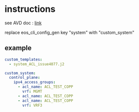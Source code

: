 # instructions



see AVD doc :
[link](https://avd.sh/en/stable/roles/eos_cli_config_gen/docs/how-to/custom-templates.html#adding-the-custom-template-to-group-vars)

replace eos_cli_config_gen key "system" with "custom_system"

## example

```yaml
custom_templates:
  - system_ACL_issue4077.j2

custom_system:
  control_plane:
    ipv4_access_groups:
      - acl_name: ACL_TEST_COPP
        vrf: MGMT
      - acl_name: ACL_TEST_COPP
      - acl_name: ACL_TEST_COPP
        vrf: VRF3
```
